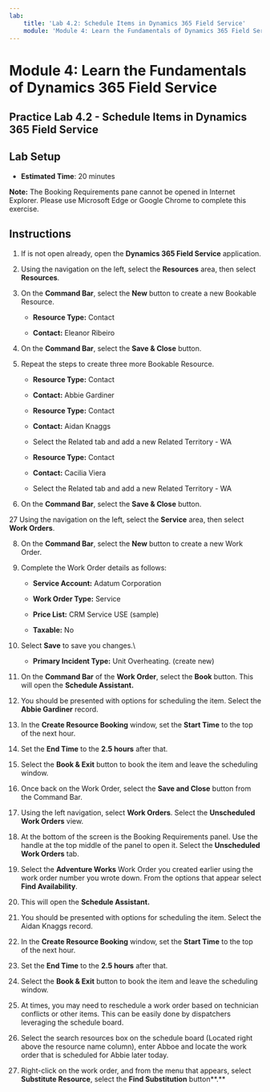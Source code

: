 ```yaml
---
lab:
    title: 'Lab 4.2: Schedule Items in Dynamics 365 Field Service'
    module: 'Module 4: Learn the Fundamentals of Dynamics 365 Field Service'
---
```


Module 4: Learn the Fundamentals of Dynamics 365 Field Service
========================

## Practice Lab 4.2 - Schedule Items in Dynamics 365 Field Service

## Lab Setup

  - **Estimated Time**: 20 minutes

  **Note:** The Booking Requirements pane cannot be opened in Internet Explorer. Please use Microsoft Edge or Google Chrome to complete this exercise.
  
## Instructions

1. If is not open already, open the **Dynamics 365 Field Service** application. 

2. Using the navigation on the left, select the **Resources** area, then select **Resources**.

3. On the **Command Bar**, select the **New** button to create a new Bookable Resource.

	- **Resource Type:** Contact

	- **Contact:** Eleanor Ribeiro

4. On the **Command Bar**, select the **Save & Close** button.

5. Repeat the steps to create three more Bookable Resource.

	- **Resource Type:** Contact

	- **Contact:** Abbie Gardiner


	- **Resource Type:** Contact

	- **Contact:** Aidan Knaggs
	
	- Select the Related tab and add a new Related Territory - WA


	- **Resource Type:** Contact

	- **Contact:** Cacilia Viera
	
	- Select the Related tab and add a new Related Territory - WA


6. On the **Command Bar**, select the **Save & Close** button.

27 Using the navigation on the left, select the **Service** area, then select **Work Orders**.

8. On the **Command Bar**, select the **New** button to create a new Work Order.

9. Complete the Work Order details as follows:

	- **Service Account:** Adatum Corporation

	- **Work Order Type:** Service

	- **Price List:** CRM Service USE (sample)

	- **Taxable:** No

10. Select **Save** to save you changes.\

	- **Primary Incident Type:** Unit Overheating. (create new)

11. On the **Command Bar** of the **Work Order**, select the **Book** button. This will open the **Schedule Assistant.** 

12. You should be presented with options for scheduling the item. Select the **Abbie Gardiner** record.

13. In the **Create Resource Booking** window, set the **Start Time** to the top of the next hour.

14. Set the **End Time** to the **2.5 hours** after that. 

15. Select the **Book &amp; Exit** button to book the item and leave the scheduling window. 

16. Once back on the Work Order, select the **Save and Close** button from the Command Bar. 

17. Using the left navigation, select **Work Orders**. Select the **Unscheduled Work Orders** view.

18. At the bottom of the screen is the Booking Requirements panel. Use the handle at the top middle of the panel to open it. Select the **Unscheduled Work Orders** tab.

19. Select the **Adventure Works** Work Order you created earlier using the work order number you wrote down. From the options that appear select **Find Availability**. 

20. This will open the **Schedule Assistant.** 

21. You should be presented with options for scheduling the item. Select the Aidan Knaggs record.

22. In the **Create Resource Booking** window, set the **Start Time** to the top of the next hour.

23. Set the **End Time** to the **2.5 hours** after that. 

24. Select the **Book &amp; Exit** button to book the item and leave the scheduling window. 

25. At times, you may need to reschedule a work order based on technician conflicts or other items. This can be easily done by dispatchers leveraging the schedule board. 

26. Select the search resources box on the schedule board (Located right above the resource name column), enter Abboe and locate the work order that is scheduled for Abbie later today. 

27. Right-click on the work order, and from the menu that appears, select **Substitute Resource**, select the **Find Substitution** button**.**

